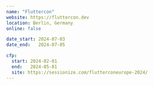 ```yaml
---
name: "Fluttercon"
website: https://fluttercon.dev
location: Berlin, Germany
online: false

date_start: 2024-07-03
date_end:   2024-07-05

cfp:
  start: 2024-02-01
  end:   2024-05-01
  site: https://sessionize.com/flutterconeurope-2024/
---
```


